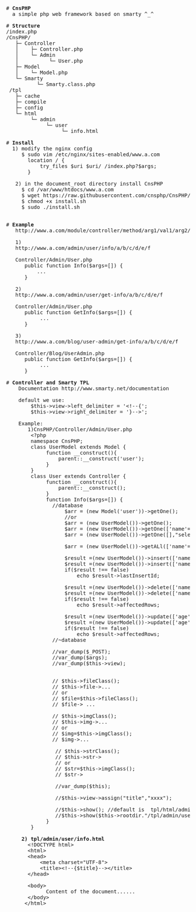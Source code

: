 <pre>
# <b>CnsPHP</b>
  a simple php web framework based on smarty ^_^

# <b>Structure</b>
/index.php
/CnsPHP/
   ├─ Controller
   │    ├─ Controller.php
   │    └─ Admin
   │          └─ User.php
   ├─ Model
   │    └─ Model.php
   └─ Smarty
          └─ Smarty.class.php
 /tpl
   ├─ cache
   ├─ compile
   ├─ config
   └─ html
        └─ admin
             └─ user
                  └─ info.html							

# <b>Install</b>  
  1) modify the nginx config   
     $ sudo vim /etc/nginx/sites-enabled/www.a.com
       location / {
           try_files $uri $uri/ /index.php?$args;
       }

   2) in the document_root directory install CnsPHP
     $ cd /var/www/htdocs/www.a.com 
     $ wget https://raw.githubusercontent.com/cnsphp/CnsPHP/master/install.sh
     $ chmod +x install.sh
     $ sudo ./install.sh


# <b>Example</b>							
   http://www.a.com/module/controller/method/arg1/val1/arg2/val2/arg3/val3
   
   1)
   http://www.a.com/admin/user/info/a/b/c/d/e/f
   
   Controller/Admin/User.php
      public function Info($args=[]) {
          ...
      }
   
   2)
   http://www.a.com/admin/user/get-info/a/b/c/d/e/f
   
   Controller/Admin/User.php
      public function GetInfo($args=[]) {
           ...
      }
   
   3)
   http://www.a.com/blog/user-admin/get-info/a/b/c/d/e/f
   
   Controller/Blog/UserAdmin.php
      public function GetInfo($args=[]) {
           ...
      }   
   
# <b>Controller and Smarty TPL</b> 
    Documentation http://www.smarty.net/documentation
    
    default we use:
        $this->view->left_delimiter = '&lt;!--{';
        $this->view->right_delimiter = '}--&gt;';
        
    Example:
       1)CnsPHP/Controller/Admin/User.php
        &lt;?php
        namespace CnsPHP;
        class UserModel extends Model {
             function __construct(){
                 parent::__construct('user');
             }
        }
        class User extends Controller {
             function __construct(){
                 parent::__construct();
             }
             function Info($args=[]) {
               //database
                   $arr = (new Model('user'))->getOne();
                   //or
                   $arr = (new UserModel())->getOne();
                   $arr = (new UserModel())->getOne(['name'=>'aaa','age'=>20]);
                   $arr = (new UserModel())->getOne([],"select * from user order by id desc");
                   
                   $arr = (new UserModel())->getALl(['name'=>'%a%','age'=>20],"select * from user where name like :name and age>:age");
                   
                   $result =(new UserModel())->insert(['name'=>'beccbaa0','age'=>30,'gender'=>'M','time'=>time()]);
                   $result =(new UserModel())->insert(['name'=>'beccbaa0','age'=>30,'gender'=>'M','time'=>time()],"insert into user set name=:name,age=:age,gender=:gender,time=:time");
                   if($result !== false)
                       echo $result->lastInsertId;
                   
                   $result =(new UserModel())->delete(['name'=>'beccbaa0']);
                   $result =(new UserModel())->delete(['name'=>'beccbaa0','age'=>20],"delete from user where name=:name or age<:age");
                   if($result !== false)
                       echo $result->affectedRows;
                       
                   $result =(new UserModel())->update(['age'=>55,'gender'=>'F'],['name'=>'baaaaa']);
                   $result =(new UserModel())->update(['age'=>45,'gender'=>'F','name'=>'bccbaa'],[],"update user set age=:age, gender=:gender where name=:name");
                   if($result !== false)
                       echo $result->affectedRows;
               //~database
               
               //var_dump($_POST);
               //var_dump($args);
               //var_dump($this->view);
        		
        		
               // $this->fileClass();
           	   // $this->file->...
        	   // or
               // $file=$this->fileClass();
        	   // $file-> ...
        		
               // $this->imgClass();  
        	   // $this->img->...
        	   // or
               // $img=$this->imgClass(); 
        	   // $img->...
        		
                // $this->strClass();  
        	    // $this->str->
        	    // or
                // $str=$this->imgClass(); 
        	    // $str->
        		
                //var_dump($this);         
        		
                //$this->view->assign("title","xxxx");
        		 
                //$this->show(); //default is  tpl/html/admin/user/info.html
        	    //$this->show($this->rootdir."/tpl/admin/user/info.html");
             }
        }
    
     <b>2) tpl/admin/user/info.html</b>
       &lt;!DOCTYPE html&gt;
       &lt;html&gt;
       &lt;head&gt;
           &lt;meta charset="UTF-8"&gt;
           &lt;title&gt;&lt;!--{$title}--&gt;&lt;/title&gt;
       &lt;/head&gt;

       &lt;body&gt;
             Content of the document......
       &lt;/body&gt;
      &lt;/html&gt; 
</pre>
